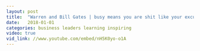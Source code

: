 ```yaml
---
layout: post
title:  "Warren and Bill Gates | busy means you are shit like your excuse"
date:   2018-01-01
categories: business leaders learning inspiring
video: true
vid_link: //www.youtube.com/embed/nH5K0yo-o1A
---
```



